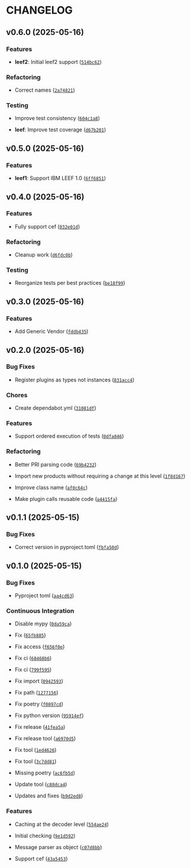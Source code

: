 # CHANGELOG


## v0.6.0 (2025-05-16)

### Features

- **leef2**: Initial leef2 support
  ([`514bc62`](https://github.com/ziggiz-courier/core-data-processing/commit/514bc6238a43fd472d7ce47dc92ed1be49ebc9ee))

### Refactoring

- Correct names
  ([`2a74821`](https://github.com/ziggiz-courier/core-data-processing/commit/2a74821ed3a4a090dfbff0eb20c7e88cc505f918))

### Testing

- Improve test consistency
  ([`604c1a8`](https://github.com/ziggiz-courier/core-data-processing/commit/604c1a82d52c9e11b4b379d8b23c1be62d89f5fa))

- **leef**: Improve test coverage
  ([`d67b201`](https://github.com/ziggiz-courier/core-data-processing/commit/d67b201248ada664c40b4623ffa423b53a0c4478))


## v0.5.0 (2025-05-16)

### Features

- **leef1**: Support IBM LEEF 1.0
  ([`6ff6851`](https://github.com/ziggiz-courier/core-data-processing/commit/6ff6851ae8c4dab576511826f5d5dd2db2e9c768))


## v0.4.0 (2025-05-16)

### Features

- Fully support cef
  ([`032e01d`](https://github.com/ziggiz-courier/core-data-processing/commit/032e01d0931960887c1e5b3bfea53e3b48c8d819))

### Refactoring

- Cleanup work
  ([`d6fdc0b`](https://github.com/ziggiz-courier/core-data-processing/commit/d6fdc0bdd4585014855d2163063249ca7801e3e9))

### Testing

- Reorganize tests per best practices
  ([`be18f99`](https://github.com/ziggiz-courier/core-data-processing/commit/be18f99f480a1baeaddde92632b3d98ac8193aff))


## v0.3.0 (2025-05-16)

### Features

- Add Generic Vendor
  ([`fddb435`](https://github.com/ziggiz-courier/core-data-processing/commit/fddb4350cb7aaa44398782688876ffe8675c5dce))


## v0.2.0 (2025-05-16)

### Bug Fixes

- Register plugins as types not instances
  ([`831acc4`](https://github.com/ziggiz-courier/core-data-processing/commit/831acc405472976dae23cca245c12b01cc739461))

### Chores

- Create dependabot.yml
  ([`31081df`](https://github.com/ziggiz-courier/core-data-processing/commit/31081dfe0e404baebc7fa44da957eaac7fc6d1f2))

### Features

- Support ordered execution of tests
  ([`0dfa846`](https://github.com/ziggiz-courier/core-data-processing/commit/0dfa846ab426ff3b13ead7734f5da2bfa351daa2))

### Refactoring

- Better PRI parsing code
  ([`69b4232`](https://github.com/ziggiz-courier/core-data-processing/commit/69b423267f59222203c23b4b5d01dc80996d628e))

- Import new products without requiring a change at this level
  ([`1f8d167`](https://github.com/ziggiz-courier/core-data-processing/commit/1f8d167e4982b4f94d05b43fa6337f7748e89cf9))

- Improve class name
  ([`af0c64c`](https://github.com/ziggiz-courier/core-data-processing/commit/af0c64c62e4b694aa51a8d1abe430c26196c9034))

- Make plugin calls reusable code
  ([`a4415fa`](https://github.com/ziggiz-courier/core-data-processing/commit/a4415fad9f14f6a27612e3d89834d2764a1762a1))


## v0.1.1 (2025-05-15)

### Bug Fixes

- Correct version in pyproject.toml
  ([`fbfa50d`](https://github.com/ziggiz-courier/core-data-processing/commit/fbfa50d98cbb3e3dbcf4e56e7b41801f59ca511e))


## v0.1.0 (2025-05-15)

### Bug Fixes

- Pyproject toml
  ([`aa4cd63`](https://github.com/ziggiz-courier/core-data-processing/commit/aa4cd639c43133322ed817d2c7f0c097be1518fd))

### Continuous Integration

- Disable mypy
  ([`0da59ca`](https://github.com/ziggiz-courier/core-data-processing/commit/0da59ca164aa32416201f5433d59f8298c90bb4e))

- Fix
  ([`65fb885`](https://github.com/ziggiz-courier/core-data-processing/commit/65fb885ca25ec11af0ad74303c10d7d1385dd33a))

- Fix access
  ([`f656f0e`](https://github.com/ziggiz-courier/core-data-processing/commit/f656f0eb758d5baac4aef3e61a7724ac50ff0d31))

- Fix ci
  ([`68468b6`](https://github.com/ziggiz-courier/core-data-processing/commit/68468b69c44bb98637e392f6901f8c98a4ae82c2))

- Fix ci
  ([`799f595`](https://github.com/ziggiz-courier/core-data-processing/commit/799f595e357424912ae395cfb0ff8c6021bcdcc3))

- Fix import
  ([`0942593`](https://github.com/ziggiz-courier/core-data-processing/commit/09425934cda283b27cf3e4b6126f5c049cd2fdb3))

- Fix path
  ([`1277156`](https://github.com/ziggiz-courier/core-data-processing/commit/1277156a059aa7bfc1a2462e1938563b7ed8df07))

- Fix poetry
  ([`f0897cd`](https://github.com/ziggiz-courier/core-data-processing/commit/f0897cdf3be6e9e8a4f8d5d8ebd041ae391ec16c))

- Fix python version
  ([`95914ef`](https://github.com/ziggiz-courier/core-data-processing/commit/95914efde29e13532b0efc31544a5e13f656ba43))

- Fix release
  ([`41fea5a`](https://github.com/ziggiz-courier/core-data-processing/commit/41fea5a7ecfae7ea74e9c58426395caed1d8833d))

- Fix release tool
  ([`a6970d5`](https://github.com/ziggiz-courier/core-data-processing/commit/a6970d5000f5f50b909c7aec7d481bff05c2d931))

- Fix tool
  ([`1ed4626`](https://github.com/ziggiz-courier/core-data-processing/commit/1ed46264ec65b443b9c234c150a31d40026380ca))

- Fix tool
  ([`3c7dd81`](https://github.com/ziggiz-courier/core-data-processing/commit/3c7dd81ee04a8d78914035dca09fc81c50c6de9c))

- Missing poetry
  ([`ac6fb5d`](https://github.com/ziggiz-courier/core-data-processing/commit/ac6fb5dad6fadbd12acf59e7f4d7d2315482cfce))

- Update tool
  ([`c88dca4`](https://github.com/ziggiz-courier/core-data-processing/commit/c88dca46bdde661ed63b7bdfd4d497bcfca284a8))

- Updates and fixes
  ([`b9d2ed8`](https://github.com/ziggiz-courier/core-data-processing/commit/b9d2ed80d65bf9a6f28377c3991f2142a61c7389))

### Features

- Caching at the decoder level
  ([`554ae24`](https://github.com/ziggiz-courier/core-data-processing/commit/554ae24515209a4a482ce6aacb1a46ab3b974e47))

- Initial checking
  ([`9e1d592`](https://github.com/ziggiz-courier/core-data-processing/commit/9e1d59224ac68338c85ce106e186db53865d8db7))

- Message parser as object
  ([`c07d8bb`](https://github.com/ziggiz-courier/core-data-processing/commit/c07d8bb59ad8d1460c5bfc432f63db5d4f47461a))

- Support cef
  ([`43a5453`](https://github.com/ziggiz-courier/core-data-processing/commit/43a54532f183d4c513866e79bc226d5cbe90ed3b))
